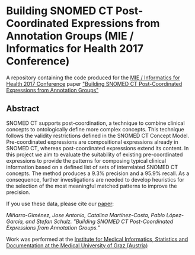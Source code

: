 # Building SNOMED CT Post-Coordinated Expressions from Annotation Groups (MIE / Informatics for Health 2017 Conference)

A repository containing the code produced for the [MIE / Informatics for Health 2017 Conference](http://informaticsforhealth.org/) paper ["Building SNOMED CT Post-Coordinated Expressions from Annotation Groups"](https://www.researchgate.net/profile/Pablo_Lopez-Garcia/publication/317165046_Building_SNOMED_CT_Post-Coordinated_Expressions_from_Annotation_Groups/links/5b50959aaca27217ffa54e4f/Building-SNOMED-CT-Post-Coordinated-Expressions-from-Annotation-Groups.pdf)  

## Abstract

SNOMED CT supports post-coordination, a technique to combine clinical concepts to ontologically define more complex concepts. This technique follows the validity restrictions defined in the SNOMED CT Concept Model. Pre-coordinated expressions are compositional expressions already in SNOMED CT, whereas post-coordinated expressions extend its content. In this project we aim to evaluate the suitability of existing pre-coordinated expressions to provide the patterns for composing typical clinical information based on a defined list of sets of interrelated SNOMED CT concepts. The method produces a 9.3% precision and a 95.9% recall. As a consequence, further investigations are needed to develop heuristics for the selection of the most meaningful matched patterns to improve the precision.

If you use these data, please cite our [paper](https://www.researchgate.net/profile/Pablo_Lopez-Garcia/publication/317165046_Building_SNOMED_CT_Post-Coordinated_Expressions_from_Annotation_Groups/links/5b50959aaca27217ffa54e4f/Building-SNOMED-CT-Post-Coordinated-Expressions-from-Annotation-Groups.pdf):

*Miñarro-Giménez, Jose Antonio, Catalina Martínez-Costa, Pablo López-García, and Stefan Schulz. "Building SNOMED CT Post-Coordinated Expressions from Annotation Groups."*

Work was performed at the [Institute for Medical Informatics, Statistics and Documentation at the Medical University of Graz (Austria)](https://www.medunigraz.at/imi/en/about.php)
